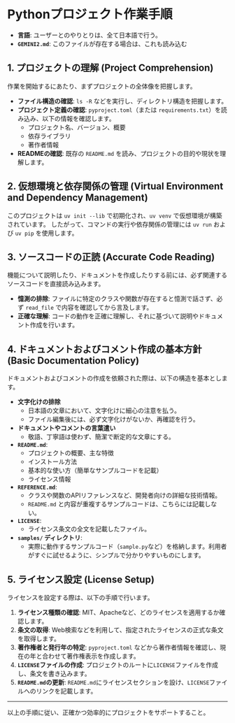 # Pythonプロジェクト作業手順

- **言語**: ユーザーとのやりとりは、全て日本語で行う。
- **`GEMINI2.md`**: このファイルが存在する場合は、これも読み込む

## 1. プロジェクトの理解 (Project Comprehension)

作業を開始するにあたり、まずプロジェクトの全体像を把握します。

- **ファイル構造の確認**: `ls -R` などを実行し、ディレクトリ構造を把握します。
- **プロジェクト定義の確認**: `pyproject.toml`（または `requirements.txt`）を読み込み、以下の情報を確認します。
    - プロジェクト名、バージョン、概要
    - 依存ライブラリ
    - 著作者情報
- **READMEの確認**: 既存の `README.md` を読み、プロジェクトの目的や現状を理解します。

## 2. 仮想環境と依存関係の管理 (Virtual Environment and Dependency Management)

このプロジェクトは `uv init --lib` で初期化され、`uv venv` で仮想環境が構築されています。
したがって、コマンドの実行や依存関係の管理には `uv run` および `uv pip` を使用します。

## 3. ソースコードの正読 (Accurate Code Reading)

機能について説明したり、ドキュメントを作成したりする前には、必ず関連するソースコードを直接読み込みます。

- **憶測の排除**: ファイルに特定のクラスや関数が存在すると憶測で話さず、必ず `read_file` で内容を確認してから言及します。
- **正確な理解**: コードの動作を正確に理解し、それに基づいて説明やドキュメント作成を行います。

## 4. ドキュメントおよびコメント作成の基本方針 (Basic Documentation Policy)

ドキュメントおよびコメントの作成を依頼された際は、以下の構造を基本とします。

- **文字化けの排除**
    - 日本語の文章において、文字化けに細心の注意を払う。
    - ファイル編集後には、必ず文字化けがないか、再確認を行う。
- **ドキュメントやコメントの言葉遣い**
    - 敬語、丁寧語は使わず、簡潔で断定的な文章にする。
- **`README.md`**:
    - プロジェクトの概要、主な特徴
    - インストール方法
    - 基本的な使い方（簡単なサンプルコードを記載）
    - ライセンス情報
- **`REFERENCE.md`**:
    - クラスや関数のAPIリファレンスなど、開発者向けの詳細な技術情報。
    - `README.md` と内容が重複するサンプルコードは、こちらには記載しない。
- **`LICENSE`**:
    - ライセンス条文の全文を記載したファイル。
- **`samples/` ディレクトリ**:
    - 実際に動作するサンプルコード（`sample.py`など）を格納します。利用者がすぐに試せるように、シンプルで分かりやすいものにします。

## 5. ライセンス設定 (License Setup)

ライセンスを設定する際は、以下の手順で行います。

1.  **ライセンス種類の確認**: MIT、Apacheなど、どのライセンスを適用するか確認します。
2.  **条文の取得**: Web検索などを利用して、指定されたライセンスの正式な条文を取得します。
3.  **著作権者と発行年の特定**: `pyproject.toml` などから著作者情報を確認し、現在の年と合わせて著作権表示を作成します。
4.  **`LICENSE`ファイルの作成**: プロジェクトのルートに`LICENSE`ファイルを作成し、条文を書き込みます。
5.  **`README.md`の更新**: `README.md`にライセンスセクションを設け、`LICENSE`ファイルへのリンクを記載します。

---
以上の手順に従い、正確かつ効率的にプロジェクトをサポートすること。
